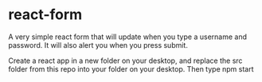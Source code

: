 # react-form
A very simple react form that will update when you type a username and password. It will also alert you when you press submit.

Create a react app in a new folder on your desktop, and replace the src folder from this repo into your folder on your desktop. Then type npm start
